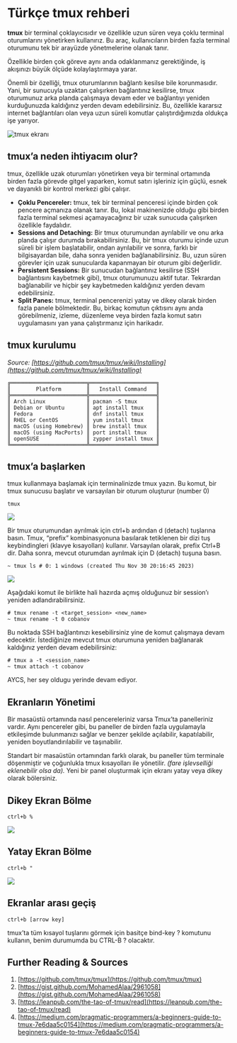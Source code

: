 # Türkçe tmux rehberi

**tmux** bir terminal çoklayıcısıdır ve özellikle uzun süren veya çoklu terminal oturumlarını yönetirken kullanırız. Bu araç, kullanıcıların birden fazla terminal oturumunu tek bir arayüzde yönetmelerine olanak tanır.

Özellikle birden çok göreve aynı anda odaklanmanız gerektiğinde, iş akışınızı büyük ölçüde kolaylaştırmaya yarar.

Önemli bir özelliği, tmux oturumlarının bağlantı kesilse bile korunmasıdır. Yani, bir sunucuyla uzaktan çalışırken bağlantınız kesilirse, tmux oturumunuz arka planda çalışmaya devam eder ve bağlantıyı yeniden kurduğunuzda kaldığınız yerden devam edebilirsiniz. Bu, özellikle kararsız internet bağlantıları olan veya uzun süreli komutlar çalıştırdığımızda oldukça işe yarıyor.

![tmux ekranı](https://cdn-images-1.medium.com/max/4000/0*YM1kUsmkKiF1zvPb.png)

## tmux’a neden ihtiyacım olur?

tmux, özellikle uzak oturumları yönetirken veya bir terminal ortamında birden fazla görevde gitgel yaparken, komut satırı işleriniz için güçlü, esnek ve dayanıklı bir kontrol merkezi gibi çalışır.

- **Çoklu Pencereler:** tmux, tek bir terminal penceresi içinde birden çok pencere açmanıza olanak tanır. Bu, lokal makinenizde olduğu gibi birden fazla terminal sekmesi açamayacağınız bir uzak sunucuda çalışırken özellikle faydalıdır.
- **Sessions and Detaching:** Bir tmux oturumundan ayrılabilir ve onu arka planda çalışır durumda bırakabilirsiniz. Bu, bir tmux oturumu içinde uzun süreli bir işlem başlatabilir, ondan ayrılabilir ve sonra, farklı bir bilgisayardan bile, daha sonra yeniden bağlanabilirsiniz. Bu, uzun süren görevler için uzak sunucularda kapanmayan bir oturum gibi değerlidir.
- **Persistent Sessions:** Bir sunucudan bağlantınız kesilirse (SSH bağlantısını kaybetmek gibi), tmux oturumunuzu aktif tutar. Tekrardan bağlanabilir ve hiçbir şey kaybetmeden kaldığınız yerden devam edebilirsiniz.
- **Split Panes:** tmux, terminal pencerenizi yatay ve dikey olarak birden fazla panele bölmektedir. Bu, birkaç komutun çıktısını aynı anda görebilmeniz, izleme, düzenleme veya birden fazla komut satırı uygulamasını yan yana çalıştırmanız için harikadır.

## tmux kurulumu

_Source: [https://github.com/tmux/tmux/wiki/Installing](https://github.com/tmux/tmux/wiki/Installing)_

    ╔════════════════════════╦═════════════════════╗
    ║        Platform        ║   Install Command   ║
    ╠════════════════════════╬═════════════════════╣
    ║ Arch Linux             ║ pacman -S tmux      ║
    ║ Debian or Ubuntu       ║ apt install tmux    ║
    ║ Fedora                 ║ dnf install tmux    ║
    ║ RHEL or CentOS         ║ yum install tmux    ║
    ║ macOS (using Homebrew) ║ brew install tmux   ║
    ║ macOS (using MacPorts) ║ port install tmux   ║
    ║ openSUSE               ║ zypper install tmux ║
    ╚════════════════════════╩═════════════════════╝

## tmux’a başlarken

tmux kullanmaya başlamak için terminalinizde tmux yazın. Bu komut, bir tmux sunucusu başlatır ve varsayılan bir oturum oluşturur (number 0)

    tmux

![](https://cdn-images-1.medium.com/max/3176/0*nPkiznvGZTispU-K.png)

Bir tmux oturumundan ayrılmak için ctrl+b ardından d (detach) tuşlarına basın. Tmux, “prefix” kombinasyonuna basılarak tetiklenen bir dizi tuş keybindingleri (klavye kısayolları) kullanır. Varsayılan olarak, prefix Ctrl+B dir. Daha sonra, mevcut oturumdan ayrılmak için D (detach) tuşuna basın.

    ~ tmux ls # 0: 1 windows (created Thu Nov 30 20:16:45 2023)

![](https://cdn-images-1.medium.com/max/3176/0*jNjXSqK4_R2JJ7uR.png)

Aşağıdaki komut ile birlikte hali hazırda açmış olduğunuz bir session’ı yeniden adlandırabilirsiniz.

    # tmux rename -t <target_session> <new_name>
    ~ tmux rename -t 0 cobanov

Bu noktada SSH bağlantınızı kesebilirsiniz yine de komut çalışmaya devam edecektir. İstediğinize mevcut tmux oturumuna yeniden bağlanarak kaldığınız yerden devam edebilirsiniz:

    # tmux a -t <session_name>
    ~ tmux attach -t cobanov

AYCS, her sey oldugu yerinde devam ediyor.

## Ekranların Yönetimi

Bir masaüstü ortamında nasıl pencereleriniz varsa Tmux’ta panelleriniz vardır. Aynı pencereler gibi, bu paneller de birden fazla uygulamayla etkileşimde bulunmanızı sağlar ve benzer şekilde açılabilir, kapatılabilir, yeniden boyutlandırılabilir ve taşınabilir.

Standart bir masaüstün ortamından farklı olarak, bu paneller tüm terminale döşenmiştir ve çoğunlukla tmux kısayolları ile yönetilir. _(fare işlevselliği eklenebilir olsa da)._ Yeni bir panel oluşturmak için ekranı yatay veya dikey olarak bölersiniz.

## Dikey Ekran Bölme

    ctrl+b %

![](https://cdn-images-1.medium.com/max/3176/0*bq_d58tUTA54L-1v.png)

## Yatay Ekran Bölme

    ctrl+b "

![](https://cdn-images-1.medium.com/max/3176/0*0vmRK4OB6FIUNT2M.png)

## Ekranlar arası geçiş

    ctrl+b [arrow key]

tmux’ta tüm kısayol tuşlarını görmek için basitçe bind-key ? komutunu kullanın, benim durumumda bu CTRL-B ? olacaktır.

## Further Reading & Sources

1.  [https://github.com/tmux/tmux](https://github.com/tmux/tmux)
2.  [https://gist.github.com/MohamedAlaa/2961058](https://gist.github.com/MohamedAlaa/2961058)
3.  [https://leanpub.com/the-tao-of-tmux/read](https://leanpub.com/the-tao-of-tmux/read)
4.  [https://medium.com/pragmatic-programmers/a-beginners-guide-to-tmux-7e6daa5c0154](https://medium.com/pragmatic-programmers/a-beginners-guide-to-tmux-7e6daa5c0154)
